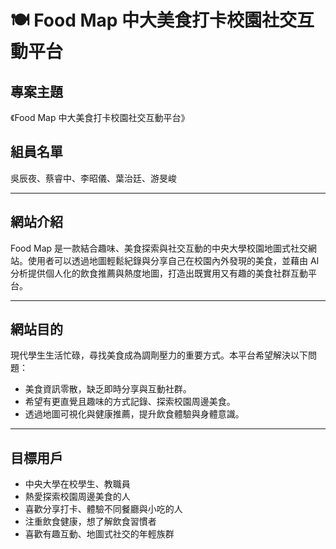 # 🍽️ Food Map 中大美食打卡校園社交互動平台

## 專案主題
《Food Map 中大美食打卡校園社交互動平台》

## 組員名單
吳辰夜、蔡睿中、李昭儀、葉治廷、游旻峻

---

## 網站介紹

Food Map 是一款結合趣味、美食探索與社交互動的中央大學校園地圖式社交網站。使用者可以透過地圖輕鬆紀錄與分享自己在校園內外發現的美食，並藉由 AI 分析提供個人化的飲食推薦與熱度地圖，打造出既實用又有趣的美食社群互動平台。

---

## 網站目的

現代學生生活忙碌，尋找美食成為調劑壓力的重要方式。本平台希望解決以下問題：
- 美食資訊零散，缺乏即時分享與互動社群。
- 希望有更直覺且趣味的方式記錄、探索校園周邊美食。
- 透過地圖可視化與健康推薦，提升飲食體驗與身體意識。

---

## 目標用戶
- 中央大學在校學生、教職員
- 熱愛探索校園周邊美食的人
- 喜歡分享打卡、體驗不同餐廳與小吃的人
- 注重飲食健康，想了解飲食習慣者
- 喜歡有趣互動、地圖式社交的年輕族群
